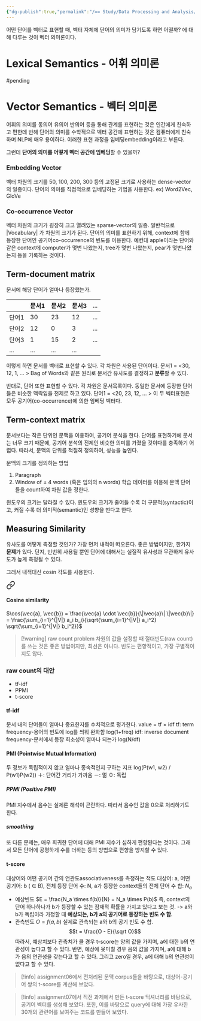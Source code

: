 ```yaml
---
{"dg-publish":true,"permalink":"/== Study/Data Processing and Analysis/Vector Semantics/","created":"2023-12-28T19:05:44.000+09:00","updated":"2025-03-13T21:13:35.772+09:00"}
---
```



어떤 단어를 벡터로 표현할 때, 벡터 자체에 단어의 의미가 담기도록 하면 어떨까? 에 대해 다루는 것이 벡터 의미론이다.

# Lexical Semantics - 어휘 의미론
#pending 


# Vector Semantics - 벡터 의미론

어휘의 의미를 동의어 유의어 반의어 등을 통해 관계를 표현하는 것은 인간에게 친숙하고 편한데 반해 단어의 의미를 수학적으로 벡터 공간에 표현하는 것은 컴퓨터에게 친숙하며 NLP에 매우 용이하다. 이러한 표현 과정을 임베딩embedding이라고 부른다.

그런데 **단어의 의미를 어떻게 벡터 공간에 임베딩**할 수 있을까?
### Embedding Vector
벡터 차원의 크기를 50, 100, 200, 300 등의 고정된 크기로 사용하는 dense-vector의 일종이다.
단어의 의미를 직접적으로 임베딩하는 기법을 사용한다.
ex) Word2Vec, GloVe

### Co-occurrence Vector
벡터 차원의 크기가 굉장히 크고 열려있는 sparse-vector의 일종. 일반적으로 |Vocabulary| 가 차원의 크기가 된다. 단어의 의미를 표현하기 위해, context에 함께 등장한 단어인 공기어co-occurrence의 빈도를 이용한다.
예컨대 apple이라는 단어와 같은 context에 computer가 몇번 나왔는지, tree가 몇번 나왔는지, pear가 몇번나왔는지 등을 기록하는 것이다.

## Term-document matrix
문서에 해당 단어가 얼마나 등장했는가.

| | 문서1 | 문서2 | 문서3 |... |
| - | - | - | - | -|
| 단어1 | 30 | 23 | 12 |...|
| 단어2 | 12 | 0 | 3 |...|
| 단어3 | 1 | 15 | 2 |...|
|...|...|...|...|

이렇게 하면 문서를 벡터로 표현할 수 있다. 각 차원은 사용된 단어이다.
문서1 = <30, 12, 1, ... >
Bag of Words와 같은 원리로 문서간 유사도를 결정하고 **분류**할 수 있다.

반대로, 단어 또한 표현할 수 있다. 각 차원은 문서목록이다. 동일한 문서에 등장한 단어들은 비슷한 맥락임을 전제로 하고 있다.
단어1 = <20, 23, 12, ... >
이 두 벡터표현은 모두 공기어(co-occurrence)에 의한 임베딩 벡터다.

## Term-context matrix
문서보다는 작은 단위인 문맥을 이용하여, 공기어 분석을 한다. 단어를 표현하기에 문서는 너무 크기 때문에, 공기어 분석의 전제인 비슷한 의미를 가졌을 것이다를 충족하기 어렵다. 따라서, 문맥의 단위를 적절히 정의하여, 성능을 높인다.

문맥의 크기를 정의하는 방법
1. Paragraph
2. Window of ± 4 words (혹은 임의의 n words)
학습 데이터를 이용해 문맥 단어들을 count하여 차원 값을 정한다.

윈도우의 크기는 달라질 수 있다. 윈도우의 크기가 줄어들 수록 더 구문적(syntactic)이고, 커질 수록 더 의미적(semantic)인 성향을 띤다고 한다.

## Measuring Similarity
유사도를 어떻게 측정할 것인가?
가장 먼저 내적이 떠오른다. 좋은 방법이지만, 한가지 **문제**가 있다.
단지, 빈번히 사용될 뿐인 단어에 대해서는 실질적 유사성과 무관하게 유사도가 높게 측정될 수 있다.

그래서 내적대신 cosin 각도를 사용한다.

<div class="transclusion internal-embed is-loaded"><a class="markdown-embed-link" href="/study/data-processing-and-analysis/text-classification/#cosine-similarity" aria-label="Open link"><svg xmlns="http://www.w3.org/2000/svg" width="24" height="24" viewBox="0 0 24 24" fill="none" stroke="currentColor" stroke-width="2" stroke-linecap="round" stroke-linejoin="round" class="svg-icon lucide-link"><path d="M10 13a5 5 0 0 0 7.54.54l3-3a5 5 0 0 0-7.07-7.07l-1.72 1.71"></path><path d="M14 11a5 5 0 0 0-7.54-.54l-3 3a5 5 0 0 0 7.07 7.07l1.71-1.71"></path></svg></a><div class="markdown-embed">



#### Cosine similarity
$\cos(\vec{a}, \vec{b}) = \frac{\vec{a} \cdot \vec{b}}{\|\vec{a}\| \|\vec{b}\|} = \frac{\sum_{i=1}^{|V|} a_i b_i}{\sqrt{\sum_{i=1}^{|V|} a_i^2} \sqrt{\sum_{i=1}^{|V|} b_i^2}}$


</div></div>


>[!warning] raw count problem
> 차원의 값을 설정할 때 절대빈도(raw count)를 쓰는 것은 좋은 방법이지만, 최선은 아니다.
> 빈도는 편향적이고, 가장 구별적이지도 않다.

### raw count의 대안
- tf-idf
- PPMI
- t-score

#### tf-idf
문서 내의 단어들이 얼마나 중요한지를 수치적으로 평가한다.
value = tf × idf
tf: term frequency-용어의 빈도에 log를 씌워 완화함 log(1+freq)
idf: inverse document frequency-문서에서 등장 희소성이 얼마나 되는가 log(N/df)

#### PMI (Pointwise Mutual Information)
두 정보가 독립적이지 않고 얼마나 종속적인지 구하는 지표 log(P(w1, w2) / P(w1)P(w2))
＋: 단어간 거리가 가까움
－: 멂
０: 독립
##### PPMI (Positive PMI)
PMI 지수에서 음수는 실제론 해석이 곤란하다. 따라서 음수인 값을 0으로 처리하기도 한다.
##### smoothing
또 다른 문제는, 매우 희귀한 단어에 대해 PMI 지수가 심하게 편향된다는 것이다. 그래서 모든 단어에 공평하게 수를 더하는 등의 방법으로 편향을 방지할 수 있다.

#### t-score
대상어와 어떤 공기어 간의 연관도associativeness를 측정하는 척도
대상어: a, 어떤 공기어: b ( $\in$ B), 전체 등장 단어 수: N, a가 등장한 context들의 전체 단어 수 합: $N_a$

- 예상빈도 $E = \frac{N_a \times f(b)}{N} = N_a \times P(b)$
	즉, context의 단어 하나하나가 b가 등장할 수 있는 잠재적 확률을 가지고 있다고 보는 것. -> a와 b가 독립이라 가정할 때 **예상되는, b가 a의 공기어로 등장하는 빈도 수 합**.
- 관측빈도 $O = f(a, b)$
	실제로 관측되는 a와 b의 공기 빈도 수 합.
$$t = \frac{O - E}{\sqrt O}$$
따라서, 예상치보다 관측치가 클 경우 t-score는 양의 값을 가지며, a에 대한 b의 연관성이 높다고 할 수 있다. 반면, 예상에 못미칠 경우 음의 값을 가지며, a에 대해 b가 음의 연관성을 갖는다고 할 수 있다. 그리고 zero일 경우, a에 대해 b의 연관성이 없다고 할 수 있다.

>[!info]
>assignment06에서 전처리된 문맥 corpus들을 바탕으로, 대상어-공기어 쌍의 t-score를 계산해 보았다.

>[!info]
>assignment07에서 직전 과제에서 만든 t-score 딕셔너리를 바탕으로, 공기어 벡터를 생성해 보았다. 또한, 이를 바탕으로 query에 대해 가장 유사한 30개의 관련어를 보여주는 코드를 만들어 보았다.

